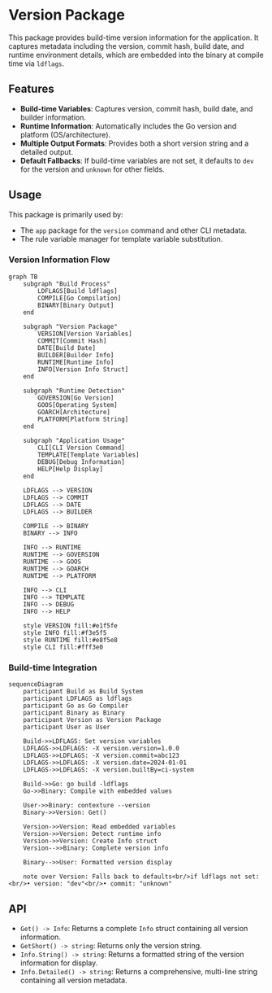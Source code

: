 # Version Package

This package provides build-time version information for the application. It captures metadata including the version, commit hash, build date, and runtime environment details, which are embedded into the binary at compile time via `ldflags`.

## Features

- **Build-time Variables**: Captures version, commit hash, build date, and builder information.
- **Runtime Information**: Automatically includes the Go version and platform (OS/architecture).
- **Multiple Output Formats**: Provides both a short version string and a detailed output.
- **Default Fallbacks**: If build-time variables are not set, it defaults to `dev` for the version and `unknown` for other fields.

## Usage

This package is primarily used by:
- The `app` package for the `version` command and other CLI metadata.
- The rule variable manager for template variable substitution.

### Version Information Flow

```mermaid
graph TB
    subgraph "Build Process"
        LDFLAGS[Build ldflags]
        COMPILE[Go Compilation]
        BINARY[Binary Output]
    end
    
    subgraph "Version Package"
        VERSION[Version Variables]
        COMMIT[Commit Hash]
        DATE[Build Date]
        BUILDER[Builder Info]
        RUNTIME[Runtime Info]
        INFO[Version Info Struct]
    end
    
    subgraph "Runtime Detection"
        GOVERSION[Go Version]
        GOOS[Operating System]
        GOARCH[Architecture]
        PLATFORM[Platform String]
    end
    
    subgraph "Application Usage"
        CLI[CLI Version Command]
        TEMPLATE[Template Variables]
        DEBUG[Debug Information]
        HELP[Help Display]
    end
    
    LDFLAGS --> VERSION
    LDFLAGS --> COMMIT
    LDFLAGS --> DATE
    LDFLAGS --> BUILDER
    
    COMPILE --> BINARY
    BINARY --> INFO
    
    INFO --> RUNTIME
    RUNTIME --> GOVERSION
    RUNTIME --> GOOS
    RUNTIME --> GOARCH
    RUNTIME --> PLATFORM
    
    INFO --> CLI
    INFO --> TEMPLATE
    INFO --> DEBUG
    INFO --> HELP
    
    style VERSION fill:#e1f5fe
    style INFO fill:#f3e5f5
    style RUNTIME fill:#e8f5e8
    style CLI fill:#fff3e0
```

### Build-time Integration

```mermaid
sequenceDiagram
    participant Build as Build System
    participant LDFLAGS as ldflags
    participant Go as Go Compiler
    participant Binary as Binary
    participant Version as Version Package
    participant User as User
    
    Build->>LDFLAGS: Set version variables
    LDFLAGS->>LDFLAGS: -X version.version=1.0.0
    LDFLAGS->>LDFLAGS: -X version.commit=abc123
    LDFLAGS->>LDFLAGS: -X version.date=2024-01-01
    LDFLAGS->>LDFLAGS: -X version.builtBy=ci-system
    
    Build->>Go: go build -ldflags
    Go->>Binary: Compile with embedded values
    
    User->>Binary: contexture --version
    Binary->>Version: Get()
    
    Version->>Version: Read embedded variables
    Version->>Version: Detect runtime info
    Version->>Version: Create Info struct
    Version-->>Binary: Complete version info
    
    Binary-->>User: Formatted version display
    
    note over Version: Falls back to defaults<br/>if ldflags not set:<br/>• version: "dev"<br/>• commit: "unknown"
```

## API

- `Get() -> Info`: Returns a complete `Info` struct containing all version information.
- `GetShort() -> string`: Returns only the version string.
- `Info.String() -> string`: Returns a formatted string of the version information for display.
- `Info.Detailed() -> string`: Returns a comprehensive, multi-line string containing all version metadata.